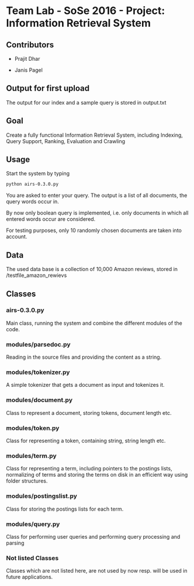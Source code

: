 # Team Lab - SoSe 2016 - Project: Information Retrieval System

## Contributors

-  Prajit Dhar

-  Janis Pagel

## Output for first upload

The output for our index and a sample query is stored in output.txt

## Goal

Create a fully functional Information Retrieval System, including Indexing, Query Support, Ranking, Evaluation and Crawling

## Usage

Start the system by typing

```sh
python airs-0.3.0.py
```

You are asked to enter your query. The output is a list of all documents, the query words occur in.

By now only boolean query is implemented, i.e. only documents in which all entered words occur are considered.

For testing purposes, only 10 randomly chosen documents are taken into account.

## Data

The used data base is a collection of 10,000 Amazon reviews, stored in /testfile_amazon_rewievs

## Classes

### airs-0.3.0.py

Main class, running the system and combine the different modules of the code.

### modules/parsedoc.py

Reading in the source files and providing the content as a string.

### modules/tokenizer.py

A simple tokenizer that gets a document as input and tokenizes it.

### modules/document.py

Class to represent a document, storing tokens, document length etc.

### modules/token.py

Class for representing a token, containing string, string length etc.

### modules/term.py

Class for representing a term, including pointers to the postings lists, normalizing of terms and storing the terms
on disk in an efficient way using folder structures.

### modules/postingslist.py

Class for storing the postings lists for each term.

### modules/query.py

Class for performing user queries and performing query processing and parsing

### Not listed Classes

Classes which are not listed here, are not used by now resp. will be used in future applications.
